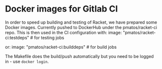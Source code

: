 # Docker images for Gitlab CI

In order to speed up building and testing of Racket, we have prepared some Docker images.
Currently pushed to DockerHub under the pmatos/racket-ci repo. This is then used in the CI
configuration with:
	image: "pmatos/racket-ci:testdeps" # for testing jobs
	
or:
	image: "pmatos/racket-ci:builddeps" # for build jobs
	
The Makefile does the build/push automatically but you need to be logged in - use `docker login`.
